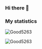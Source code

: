 ### Hi there 👋

<h3>My statistics</h3>
<!--<p align="left"> <img src="https://komarev.com/ghpvc/?username=Good5263" alt="Good5263"/> </p>-->
<p align="left"><img src="https://github-readme-stats.vercel.app/api?username=Good5263&show_icons=true&theme=tokyonight" alt="Good5263"/></p>
<p align="left"><img src="https://github-readme-stats.vercel.app/api/top-langs/?username=Good5263" alt="Good5263"/></p> 
<!--radical, merko, tokyonight-->
